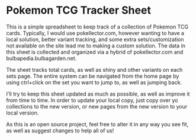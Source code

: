 # Pokemon TCG Tracker Sheet

This is a simple spreadsheet to keep track of a collection of Pokemon TCG cards. Typically, I would use pokellector.com, however wanting to have a local solution, better variant tracking, and some extra sets/customization not available on the site lead me to making a custom solution. The data in this sheet is collected and organized via a hybrid of pokellector.com and bulbapedia.bulbagarden.net. 

The sheet tracks total cards, as well as shiny and other variants on each sets page. The entire system can be navigated from the home page by using ctrl+click on the set you want to jump to, as well as jumping back. 

I'll try to keep this sheet updated as much as possible, as well as improve it from time to time. In order to update your local copy, just copy over yo collections to the new version, or new pages from the new version to your local version. 

As this is an open source project, feel free to alter it in any way you see fit, as well as suggest changes to help all of us!